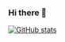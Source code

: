 ### Hi there 👋
[![GitHub stats](https://github-readme-stats.vercel.app/api?username=Naderatef10&show_icons=true&theme=radical)](https://github.com/Naderatef10)
<!--
**Naderatef10/Naderatef10** is a ✨ _special_ ✨ repository because its `README.md` (this file) appears on your GitHub profile.

Here are some ideas to get you started:

- 🔭 I’m currently working on ...
- 🌱 I’m currently learning ...
- 👯 I’m looking to collaborate on ...
- 🤔 I’m looking for help with ...
- 💬 Ask me about ...
- 📫 How to reach me: ...
- 😄 Pronouns: ...
- ⚡ Fun fact: ...
-->
